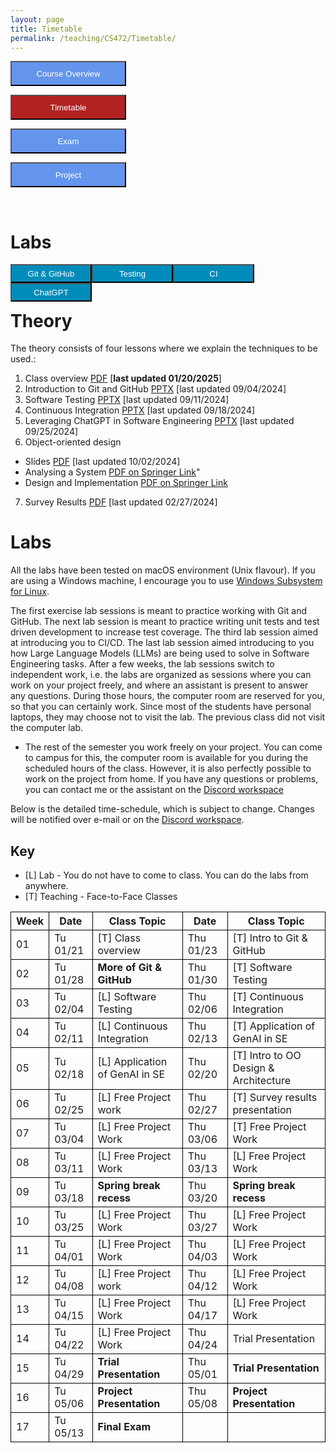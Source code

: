 ```yaml
---
layout: page
title: Timetable
permalink: /teaching/CS472/Timetable/
---
```

<form action="/teaching/CS472/">
    <input type="submit" style="background-color:cornflowerblue;color:white;width:185px;
height:40px;" value="Course Overview" />
</form>

<form action="/teaching/CS472/Timetable/">
    <input type="submit" style="background-color:firebrick;color:white;width:185px;
height:40px;" value="Timetable" />
</form>
<form action="/teaching/CS472/Exam/">
    <input type="submit" style="background-color:cornflowerblue;color:white;width:185px;
height:40px;" value="Exam" />
</form>
<form action="/teaching/CS472/project/">
    <input type="submit" style="background-color:cornflowerblue;color:white;width:185px;
height:40px;" value="Project" />
</form>

<br/>

Labs
=======

<div class="main-component">
<form action="/teaching/CS472/Timetable/Git_and_GitHub/">
    <input type="submit" style="background-color:#008CBA;float:left; color:white;width:130px;
height:30px;" value="Git & GitHub" />
</form>
<form action="/teaching/CS472/Timetable/dynamic_analysis/">
    <input type="submit" style="background-color:#008CBA;float:left;color:white;width:130px;
height:30px;" value="Testing" />
</form>
<form action="/teaching/CS472/Timetable/CI/">
    <input type="submit" style="background-color:#008CBA;float:left;color:white;width:130px;
height:30px;" value="CI" />
</form>
<form action="/teaching/CS472/Timetable/GPT/">
    <input type="submit" style="background-color:#008CBA;float:left;color:white;width:130px;
height:30px;" value="ChatGPT" />
</form>
</div>

<br/>
<br/>

Theory
========
The theory consists of four lessons where we explain the techniques to be used.: 
1. Class overview [PDF](ClassOverview.pdf) [**last updated 01/20/2025**]
2. Introduction to Git and GitHub [PPTX](Git-and-GitHub.pptx) [last updated 09/04/2024]
3. Software Testing [PPTX](Testing-2024-spring.pptx) [last updated 09/11/2024]
4. Continuous Integration [PPTX](CI-CD.pptx) [last updated 09/18/2024]
5. Leveraging ChatGPT in Software Engineering [PPTX](LLM.pptx) [last updated 09/25/2024]
6. Object-oriented design 
  * Slides [PDF](OOD-V2.pptx) [last updated 10/02/2024]
  * Analysing a System [PDF on Springer Link](https://link.springer.com/chapter/10.1007/978-3-319-24280-4_6)"
  * Design and Implementation [PDF on Springer Link](https://link.springer.com/chapter/10.1007/978-3-319-24280-4_7)
7. Survey Results [PDF](Survey_Presentation.pdf) [last updated 02/27/2024]


Labs
========
All the labs have been tested on macOS environment (Unix flavour). If you are using a Windows machine, I encourage you to use
[Windows Subsystem for Linux](https://learn.microsoft.com/en-us/windows/wsl/about). 

The first exercise lab sessions is meant to practice working with Git and GitHub.
The next lab session is meant to practice writing unit tests and test driven development to increase test coverage.
The third lab session aimed at introducing you to CI/CD. 
The last lab session aimed introducing to you how Large Language Models (LLMs) are being used to solve in Software Engineering tasks. 
After a few weeks, the lab sessions switch to independent work, i.e. the labs are organized as sessions where you can work on your project freely, and where an assistant is 
present to answer any questions. During those hours, the computer room are reserved for you, 
so that you can certainly work. Since most of the students have personal laptops, they may choose not to
visit the lab. The previous class did not visit the computer lab.

* The rest of the semester you work freely on your project. You can come to campus for this, the 
computer room is available for you during the scheduled hours of the class. 
However, it is also perfectly possible to work on the project from home. If you have any questions 
or problems, you can contact me or the assistant on the [Discord workspace](https://discord.gg/CQUCUFTcDY)

Below is the detailed time-schedule, which is subject to change. Changes will be notified over 
e-mail or on the [Discord workspace](https://discord.gg/CQUCUFTcDY). 

## Key
* [L] Lab - You do not have to come to class. You can do the labs from anywhere.
* [T] Teaching - Face-to-Face Classes

<table style="border-collapse:collapse;">
<tr >
<th style="border: 1px solid black;">Week</th>
<th style="border: 1px solid black;">Date</th>
<th style="border: 1px solid black;">Class Topic</th>
<th style="border: 1px solid black;">Date</th>
<th style="border: 1px solid black;">Class Topic</th>
</tr>

<tr>
<td style="border: 1px solid black;">01</td>
<td style="border: 1px solid black;">Tu 01/21</td>
<td style="border: 1px solid black;">[T] Class overview</td>
<td style="border: 1px solid black;">Thu 01/23</td>
<td style="border: 1px solid black;">[T] Intro to Git & GitHub </td>
</tr>

<tr>
<td style="border: 1px solid black;">02</td>
<td style="border: 1px solid black;">Tu 01/28</td>
<td style="border: 1px solid black;"><b>More of Git & GitHub</b></td>
<td style="border: 1px solid black;">Thu 01/30 </td>
<td style="border: 1px solid black;">[T] Software Testing </td>
</tr>

<tr>
<td style="border: 1px solid black;">03</td>
<td style="border: 1px solid black;">Tu 02/04 </td>
<td style="border: 1px solid black;">[L] Software Testing </td>
<td style="border: 1px solid black;">Thu 02/06 </td>
<td style="border: 1px solid black;">[T] Continuous Integration </td>
</tr>

<tr>
<td style="border: 1px solid black;">04</td>
<td style="border: 1px solid black;">Tu 02/11</td>
<td style="border: 1px solid black;">[L] Continuous Integration</td>
<td style="border: 1px solid black;">Thu 02/13 </td>
<td style="border: 1px solid black;">[T] Application of GenAI in SE</td>
</tr>

<tr>
<td style="border: 1px solid black;">05</td>
<td style="border: 1px solid black;">Tu 02/18</td>
<td style="border: 1px solid black;">[L] Application of GenAI in SE</td>
<td style="border: 1px solid black;">Thu 02/20 </td>
<td style="border: 1px solid black;">[T] Intro to OO Design & Architecture </td>
</tr>

<tr>
<td style="border: 1px solid black;">06</td>
<td style="border: 1px solid black;">Tu 02/25</td>
<td style="border: 1px solid black;">[L] Free Project work</td>
<td style="border: 1px solid black;">Thu 02/27 </td>
<td style="border: 1px solid black;">[T] Survey results presentation</td>
</tr>

<tr>
<td style="border: 1px solid black;">07</td>
<td style="border: 1px solid black;">Tu 03/04</td>
<td style="border: 1px solid black;">[L] Free Project Work  </td>
<td style="border: 1px solid black;">Thu 03/06 </td>
<td style="border: 1px solid black;">[T] Free Project Work</td>
</tr>

<tr>
<td style="border: 1px solid black;">08</td>
<td style="border: 1px solid black;">Tu 03/11</td>
<td style="border: 1px solid black;">[L] Free Project Work</td>
<td style="border: 1px solid black;">Thu 03/13 </td>
<td style="border: 1px solid black;">[L] Free Project Work </td>
</tr>

<tr>
<td style="border: 1px solid black;">09</td>
<td style="border: 1px solid black;">Tu 03/18</td>
<td style="border: 1px solid black;"><b>Spring break recess</b></td>
<td style="border: 1px solid black;">Thu 03/20 </td>
<td style="border: 1px solid black;"><b>Spring break recess</b></td>
</tr>

<tr>
<td style="border: 1px solid black;">10</td>
<td style="border: 1px solid black;">Tu 03/25</td>
<td style="border: 1px solid black;">[L] Free Project Work</td>
<td style="border: 1px solid black;">Thu 03/27 </td>
<td style="border: 1px solid black;">[L] Free Project Work </td>
</tr>

<tr>
<td style="border: 1px solid black;">11</td>
<td style="border: 1px solid black;">Tu 04/01</td>
<td style="border: 1px solid black;">[L] Free Project Work</td>
<td style="border: 1px solid black;">Thu 04/03 </td>
<td style="border: 1px solid black;">[L] Free Project Work </td>
</tr>

<tr>
<td style="border: 1px solid black;">12</td>
<td style="border: 1px solid black;">Tu 04/08</td>
<td style="border: 1px solid black;">[L] Free Project work</td>
<td style="border: 1px solid black;">Thu 04/12 </td>
<td style="border: 1px solid black;">[L] Free Project Work </td>
</tr>

<tr>
<td style="border: 1px solid black;">13</td>
<td style="border: 1px solid black;">Tu 04/15</td>
<td style="border: 1px solid black;">[L] Free Project Work</td>
<td style="border: 1px solid black;">Thu 04/17 </td>
<td style="border: 1px solid black;">[L] Free Project Work </td>
</tr>

<tr>
<td style="border: 1px solid black;">14</td>
<td style="border: 1px solid black;">Tu 04/22</td>
<td style="border: 1px solid black;">[L] Free Project Work </td>
<td style="border: 1px solid black;">Thu 04/24 </td>
<td style="border: 1px solid black;">Trial Presentation</td>
</tr>

<tr>
<td style="border: 1px solid black;">15</td>
<td style="border: 1px solid black;">Tu 04/29</td>
<td style="border: 1px solid black;"><b>Trial Presentation</b></td>
<td style="border: 1px solid black;">Thu 05/01 </td>
<td style="border: 1px solid black;"><b>Trial Presentation</b></td>
</tr>

<tr>
<td style="border: 1px solid black;">16</td>
<td style="border: 1px solid black;">Tu 05/06</td>
<td style="border: 1px solid black;"><b>Project Presentation</b></td>
<td style="border: 1px solid black;">Thu 05/08 </td>
<td style="border: 1px solid black;"><b>Project Presentation</b></td>
</tr>

<tr>
<td style="border: 1px solid black;">17</td>
<td style="border: 1px solid black;">Tu 05/13</td>
<td style="border: 1px solid black;"><b>Final Exam</b></td>
<td style="border: 1px solid black;"> </td>
<td style="border: 1px solid black;"></td>
</tr>

</table>
